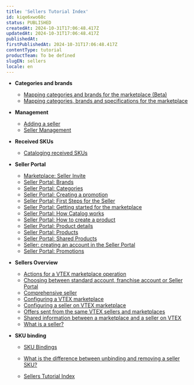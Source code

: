 ```yaml
---
title: 'Sellers Tutorial Index'
id: kiqe6xwo68c
status: PUBLISHED
createdAt: 2024-10-31T17:06:48.417Z
updatedAt: 2024-10-31T17:06:48.417Z
publishedAt: 
firstPublishedAt: 2024-10-31T17:06:48.417Z
contentType: tutorial
productTeam: To be defined
slugEN: sellers
locale: en
---
```


- **Categories and brands**

  - [Mapping categories and brands for the marketplace (Beta)](en/docs/tutorial/mapping-categories-and-brands-for-the-marketplace-beta)
  - [Mapping categories, brands and specifications for the marketplace](en/docs/tutorial/mapping-categories-and-brands-for-the-marketplace)


- **Management**

  - [Adding a seller](en/docs/tutorial/adding-a-seller)
  - [Seller Management ](en/docs/tutorial/seller-management)


- **Received SKUs**

  - [Cataloging received SKUs](en/docs/tutorial/manual-sku-cataloging)


- **Seller Portal**

  - [Marketplace: Seller Invite](en/docs/tutorial/marketplace-invited-sellers)
  - [Seller Portal: Brands](en/docs/tutorial/brands)
  - [Seller Portal: Categories](en/docs/tutorial/categories)
  - [Seller Portal: Creating a promotion](en/docs/tutorial/seller-portal-creating-a-promotion)
  - [Seller Portal: First Steps for the Seller](en/docs/tutorial/how-to-set-up-your-store-on-seller-portal)
  - [Seller Portal: Getting started for the marketplace](en/docs/tutorial/seller-portal-getting-started-for-the-marketplace)
  - [Seller Portal: How Catalog works](en/docs/tutorial/how-the-seller-portal-catalog-works)
  - [Seller Portal: How to create a product](en/docs/tutorial/how-to-create-a-product)
  - [Seller Portal: Product details](en/docs/tutorial/seller-portal-product-details)
  - [Seller Portal: Products](en/docs/tutorial/product-list)
  - [Seller Portal: Shared Products](en/docs/tutorial/seller-portal-shared-products)
  - [Seller: creating an account in the Seller Portal](en/docs/tutorial/seller-creating-an-account-in-the-seller-portal)
  - [​​Seller Portal: Promotions](en/docs/tutorial/seller-portal-promotions)


- **Sellers Overview**

  - [Actions for a VTEX marketplace operation](en/docs/tutorial/actions-for-vtex-marketplace-operation)
  - [Choosing between standard account, franchise account or Seller Portal](en/docs/tutorial/choosing-between-standard-account-franchise-account-or-seller-portal)
  - [Comprehensive seller](en/docs/tutorial/comprehensive-seller)
  - [Configuring a VTEX marketplace](en/docs/tutorial/configuring-vtex-marketplace)
  - [Configuring a seller on VTEX marketplace ](en/docs/tutorial/configuring-a-seller-on-vtex-marketplace)
  - [Offers sent from the same VTEX sellers and marketplaces](en/docs/tutorial/offers-sent-from-the-same-vtex-sellers-and-marketplaces)
  - [Shared information between a marketplace and a seller on VTEX](en/docs/tutorial/shared-information-between-a-marketplace-and-a-seller-on-vtex)
  - [What is a seller?](en/docs/tutorial/what-is-a-seller)


- **SKU binding**

  - [SKU Bindings](en/docs/tutorial/sku-bindings)
  - [What is the difference between unbinding and removing a seller SKU?](en/docs/tutorial/what-is-the-difference-between-unbinding-and-removing-seller-sku)


  - [Sellers Tutorial Index](en/docs/tutorial/index-en-tutorial-sellers)

